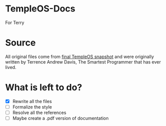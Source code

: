 # TempleOS-Docs
For Terry

# Source
All original files come from [final TempleOS snapshot](https://github.com/cia-foundation/TempleOS) and were originally written by Terrence Andrew Davis, The Smartest Programmer that has ever lived.

# What is left to do?
- [x] Rewrite all the files
- [ ] Formalize the style
- [ ] Resolve all the references
- [ ] Maybe create a .pdf version of documentation
